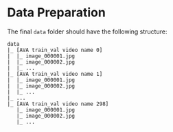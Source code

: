 # Data Preparation

The final `data` folder should have the following structure:
```
data
|_ [AVA train_val video name 0]
|  |_ image_000001.jpg
|  |_ image_000002.jpg
|  |_ ...
|_ [AVA train_val video name 1]
|  |_ image_000001.jpg
|  |_ image_000002.jpg
|  |_ ...
|_ ...
|_ [AVA train_val video name 298]
   |_ image_000001.jpg
   |_ image_000002.jpg
   |_ ...
```

